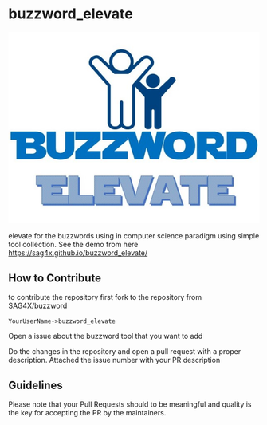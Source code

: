# buzzword_elevate

![Icon](/assets/Buzzword.jpg)

elevate for the buzzwords using in computer science paradigm using simple tool collection. See the demo from here https://sag4x.github.io/buzzword_elevate/

## How to Contribute

to contribute the repository first fork to the repository from SAG4X/buzzword

```
YourUserName->buzzword_elevate
```
Open a issue about the buzzword tool that you want to add

Do the changes in the repository and open a pull request with a proper description. Attached the issue number with your PR description

## Guidelines

Please note that your Pull Requests should to be meaningful and quality is the key for accepting the PR by the maintainers.


